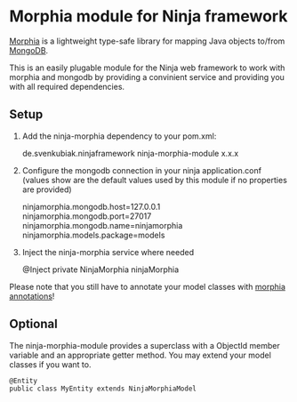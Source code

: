 Morphia module for Ninja framework
=====================
[Morphia][1] is a lightweight type-safe library for mapping Java objects to/from [MongoDB][2].

This is an easily plugable module for the Ninja web framework to work with morphia and mongodb by providing a convinient service and providing you with all required dependencies.

Setup
-----

1) Add the ninja-morphia dependency to your pom.xml:

    <dependency>
        <groupId>de.svenkubiak.ninjaframework</groupId>
        <artifactId>ninja-morphia-module</artifactId>
        <version>x.x.x</version>
    </dependency>

2) Configure the mongodb connection in your ninja application.conf (values show are the default values used by this module if no properties are provided)
	
	ninjamorphia.mongodb.host=127.0.0.1
	ninjamorphia.mongodb.port=27017
	ninjamorphia.mongodb.name=ninjamorphia
	ninjamorphia.models.package=models

3) Inject the ninja-morphia service where needed

	@Inject
	private NinjaMorphia ninjaMorphia

Please note that you still have to annotate your model classes with [morphia annotations][3]!

Optional
-----

The ninja-morphia-module provides a superclass with a ObjectId member variable and an appropriate getter method. You may extend your model classes if you want to.

	@Entity
	public class MyEntity extends NinjaMorphiaModel


  [1]: https://github.com/mongodb/morphia
  [2]: http://www.mongodb.org/
  [3]: https://github.com/mongodb/morphia/wiki/GettingStarted
